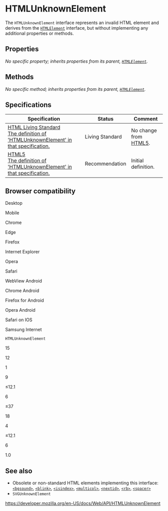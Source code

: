 # HTMLUnknownElement

The `HTMLUnknownElement` interface represents an invalid HTML element and derives from the [`HTMLElement`](htmlelement) interface, but without implementing any additional properties or methods.

## Properties

_No specific property; inherits properties from its parent, [`HTMLElement`](htmlelement)._

## Methods

_No specific method; inherits properties from its parent, [`HTMLElement`](htmlelement)._

## Specifications

<table><thead><tr class="header"><th>Specification</th><th>Status</th><th>Comment</th></tr></thead><tbody><tr class="odd"><td><a href="https://html.spec.whatwg.org/multipage/elements.html#htmlunknownelement">HTML Living Standard<br />
<span class="small">The definition of 'HTMLUnknownElement' in that specification.</span></a></td><td><span class="spec-living">Living Standard</span></td><td>No change from <a href="https://www.w3.org/TR/html52/">HTML5</a>.</td></tr><tr class="even"><td><a href="https://www.w3.org/TR/html52/dom.html#htmlunknownelement">HTML5<br />
<span class="small">The definition of 'HTMLUnknownElement' in that specification.</span></a></td><td><span class="spec-rec">Recommendation</span></td><td>Initial definition.</td></tr></tbody></table>

## Browser compatibility

Desktop

Mobile

Chrome

Edge

Firefox

Internet Explorer

Opera

Safari

WebView Android

Chrome Android

Firefox for Android

Opera Android

Safari on IOS

Samsung Internet

`HTMLUnknownElement`

15

12

1

9

≤12.1

6

≤37

18

4

≤12.1

6

1.0

## See also

- Obsolete or non-standard HTML elements implementing this interface: [`<bgsound>`](https://developer.mozilla.org/en-US/docs/Web/HTML/Element/bgsound), [`<blink>`](https://developer.mozilla.org/en-US/docs/Web/HTML/Element/blink), [`<isindex>`](https://developer.mozilla.org/en-US/docs/Web/HTML/Element/isindex), [`<multicol>`](https://developer.mozilla.org/en-US/docs/Web/HTML/Element/multicol), [`<nextid>`](https://developer.mozilla.org/en-US/docs/Web/HTML/Element/nextid), [`<rb>`](https://developer.mozilla.org/en-US/docs/Web/HTML/Element/rb), [`<spacer>`](https://developer.mozilla.org/en-US/docs/Web/HTML/Element/spacer)
- <span class="page-not-created">`SVGUnknownElement`</span>

<a href="https://developer.mozilla.org/en-US/docs/Web/API/HTMLUnknownElement" class="_attribution-link">https://developer.mozilla.org/en-US/docs/Web/API/HTMLUnknownElement</a>
